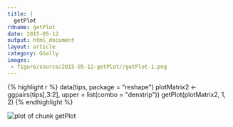 ```yaml
---
title: |
  getPlot
rdname: getPlot
date: 2015-05-12
output: html_document
layout: article
category: GGally
images:
 - figure/source/2015-05-12-getPlot//getPlot-1.png
---
```





{% highlight r %}
data(tips, package = "reshape")
 plotMatrix2 <- ggpairs(tips[,3:2], upper = list(combo = "denstrip"))
 getPlot(plotMatrix2, 1, 2)
{% endhighlight %}

![plot of chunk getPlot](/allYourFigureAreBelongToUs/figure/source/2015-05-12-getPlot/getPlot-1.png) 